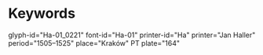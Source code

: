 # Keywords
glyph-id="Ha-01_0221"
font-id="Ha-01"
printer-id="Ha"
printer="Jan Haller"
period="1505–1525"
place="Kraków"
PT plate="164"
